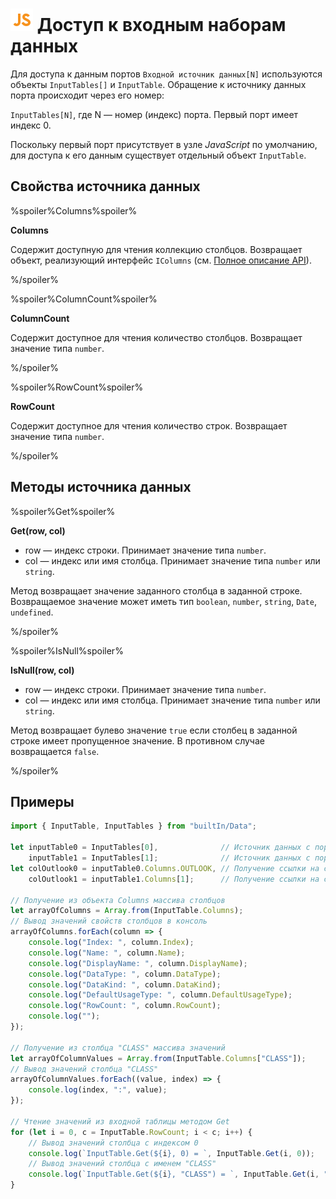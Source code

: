 # ![](../../../media/app/icons/component-18/component-default-55.svg) Доступ к входным наборам данных

Для доступа к данным портов `Входной источник данных[N]` используются объекты `InputTables[]` и `InputTable`. Обращение к источнику данных порта происходит через его номер:

`InputTables[N]`, где N — номер (индекс) порта. Первый порт имеет индекс 0.

Поскольку первый порт присутствует в узле *JavaScript* по умолчанию, для доступа к его данным существует отдельный объект `InputTable`.

## Свойства источника данных

%spoiler%Columns%spoiler%

**Columns**

Содержит доступную для чтения коллекцию столбцов. Возвращает объект, реализующий интерфейс `IColumns` (см. [Полное описание API](./api-description.md)).

%/spoiler%

%spoiler%ColumnCount%spoiler%

**ColumnCount**

Содержит доступное для чтения количество столбцов.  Возвращает значение типа `number`.

%/spoiler%

%spoiler%RowCount%spoiler%

**RowCount**

Содержит доступное для чтения количество строк. Возвращает значение типа `number`.

%/spoiler%

## Методы источника данных

%spoiler%Get%spoiler%

**Get(row, col)**

- row — индекс строки. Принимает значение типа `number`.
- col — индекс или имя столбца. Принимает значение типа `number` или `string`.

Метод возвращает значение заданного столбца в заданной строке. Возвращаемое значение может иметь тип `boolean`, `number`, `string`, `Date`, `undefined`.

%/spoiler%

%spoiler%IsNull%spoiler%

**IsNull(row, col)**

- row — индекс строки. Принимает значение типа `number`.
- col — индекс или имя столбца. Принимает значение типа `number` или `string`.

Метод возвращает булево значение `true` если столбец в заданной строке имеет пропущенное значение. В противном случае возвращается `false`.

%/spoiler%

## Примеры

```javascript
import { InputTable, InputTables } from "builtIn/Data";

let inputTable0 = InputTables[0],              // Источник данных с порта №1
    inputTable1 = InputTables[1];              // Источник данных с порта №2
let colOutlook0 = inputTable0.Columns.OUTLOOK, // Получение ссылки на столбец по имени
    colOutlook1 = inputTable1.Columns[1];      // Получение ссылки на столбец по индексу

// Получение из объекта Columns массива столбцов
let arrayOfColumns = Array.from(InputTable.Columns);
// Вывод значений свойств столбцов в консоль
arrayOfColumns.forEach(column => {
    console.log("Index: ", column.Index);
    console.log("Name: ", column.Name);
    console.log("DisplayName: ", column.DisplayName);
    console.log("DataType: ", column.DataType);
    console.log("DataKind: ", column.DataKind);
    console.log("DefaultUsageType: ", column.DefaultUsageType);
    console.log("RowCount: ", column.RowCount);
    console.log("");
});

// Получение из столбца "CLASS" массива значений
let arrayOfColumnValues = Array.from(InputTable.Columns["CLASS"]);
// Вывод значений столбца "CLASS"
arrayOfColumnValues.forEach((value, index) => {
    console.log(index, ":", value);
});

// Чтение значений из входной таблицы методом Get
for (let i = 0, с = InputTable.RowCount; i < с; i++) {
    // Вывод значений столбца с индексом 0
    console.log(`InputTable.Get(${i}, 0) = `, InputTable.Get(i, 0));
    // Вывод значений столбца с именем "CLASS"
    console.log(`InputTable.Get(${i}, "CLASS") = `, InputTable.Get(i, "CLASS"));
}

```